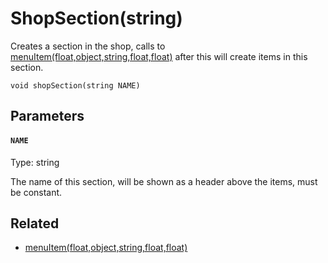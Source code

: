 # ShopSection(string)

Creates a section in the shop, calls to [menuItem(float,object,string,float,float)](/MdDocs/Functions/Game/MenuItem.md) after this will create items in this section.

```
void shopSection(string NAME)
```

## Parameters

#### `NAME`
Type: string

The name of this section, will be shown as a header above the items, must be constant.

## Related

 - [menuItem(float,object,string,float,float)](/MdDocs/Functions/Game/MenuItem.md)

